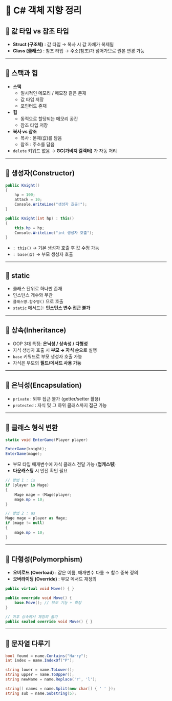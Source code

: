 ﻿# 📘 C# 객체 지향 정리

## 🔹 값 타입 vs 참조 타입

- **Struct (구조체)** : 값 타입 → 복사 시 값 자체가 복제됨
- **Class (클래스)** : 참조 타입 → 주소(참조)가 넘어가므로 원본 변경 가능

---

## 🔹 스택과 힙

- **스택**
    - 일시적인 메모리 / 메모장 같은 존재
    - 값 타입 저장
    - 포인터도 존재
- **힙**
    - 동적으로 할당되는 메모리 공간
    - 참조 타입 저장
- **복사 vs 참조**
    - 복사 : 본체(값)를 담음
    - 참조 : 주소를 담음
- `delete` 키워드 없음 → **GC(가비지 컬렉터)** 가 자동 처리

---

## 🔹 생성자(Constructor)

```csharp
public Knight()
{
    hp = 100;
    attack = 10;
    Console.WriteLine("생성자 호출!");
}

public Knight(int hp) : this()
{
    this.hp = hp;
    Console.WriteLine("int 생성자 호출");
}

```

- `: this()` → 기본 생성자 호출 후 값 수정 가능
- `: base(값)` → 부모 생성자 호출

---

## 🔹 static

- 클래스 단위로 하나만 존재
- 인스턴스 개수와 무관
- `클래스명.함수명()` 으로 호출
- `static` 메서드는 **인스턴스 변수 접근 불가**

---

## 🔹 상속(Inheritance)

- OOP 3대 특징: **은닉성 / 상속성 / 다형성**
- 자식 생성자 호출 시 **부모 → 자식 순**으로 실행
- `base` 키워드로 부모 생성자 호출 가능
- 자식은 부모의 **필드/메서드 사용 가능**

---

## 🔹 은닉성(Encapsulation)

- `private` : 외부 접근 불가 (getter/setter 활용)
- `protected` : 자식 및 그 하위 클래스까지 접근 가능

---

## 🔹 클래스 형식 변환

```csharp
static void EnterGame(Player player)

EnterGame(knight);
EnterGame(mage);

```

- 부모 타입 매개변수에 자식 클래스 전달 가능 (**업캐스팅**)
- **다운캐스팅** 시 안전 확인 필요

```csharp
// 방법 1 : is
if (player is Mage)
{
    Mage mage = (Mage)player;
    mage.mp = 10;
}

// 방법 2 : as
Mage mage = player as Mage;
if (mage != null)
{
    mage.mp = 10;
}

```

---

## 🔹 다형성(Polymorphism)

- **오버로드 (Overload)** : 같은 이름, 매개변수 다름 → 함수 중복 정의
- **오버라이딩 (Override)** : 부모 메서드 재정의

```csharp
public virtual void Move() { }

public override void Move() {
    base.Move(); // 부모 기능 + 확장
}

// 이후 상속에서 재정의 불가
public sealed override void Move() { }

```

---

## 🔹 문자열 다루기

```csharp
bool found = name.Contains("Harry");
int index = name.IndexOf("P");

string lower = name.ToLower();
string upper = name.ToUpper();
string newName = name.Replace('r', 'l');

string[] names = name.Split(new char[] { ' ' });
string sub = name.Substring(5);

```